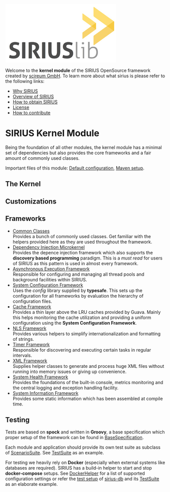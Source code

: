 ![sirius](docs/sirius.jpg)

Welcome to the **kernel module** of the SIRIUS OpenSource framework created by [scireum GmbH](https://www.scireum.de). 
To learn more about what sirius is please refer to the following links:

* [Why SIRIUS](docs/why.md)
* [Overview of SIRIUS](docs/overview.md)
* [How to obtain SIRIUS](docs/usage.md)
* [License](docs/license.md)
* [How to contribute](docs/contributions.md)

# SIRIUS Kernel Module

Being the foundation of all other modules, the kernel module has a minimal set of dependencies but also provides
the core frameworks and a fair amount of commonly used classes.

Important files of this module: [Default configuration](src/main/resources/component-kernel.conf), [Maven setup](pom.xml). 

## The Kernel

## Customizations

## Frameworks

* [Common Classes](src/main/java/sirius/kernel/commons)\
Provides a bunch of commonly used classes. Get familiar with the helpers provided here as they are used 
throughout the framework.  
* [Dependency Injection Microkernel](src/main/java/sirius/kernel/di)\
Provides the depence injection framework which also supports the **discovery based programming** paradigm.
This is a _must read_ for users of SIRIUS as this pattern is used in almost every framework.
* [Asynchronous Execution Framework](src/main/java/sirius/kernel/async)\
Responsible for configuring and managing all thread pools and background facilities within SIRIUS.
* [System Configuration Framework](src/main/java/sirius/kernel/settings)\
Uses the _config_ library supplied by **typesafe**. This sets up the configuration for all frameworks
by evaluation the hierarchy of configuration files.
* [Cache Framework](src/main/java/sirius/kernel/cache)\
Provides a thin layer above the LRU caches provided by Guava. Mainly this helps monitoring
the cache utilization and providing a uniform configuration using the **System Configuration Framework**.
* [NLS Framework](src/main/java/sirius/kernel/nls)\
Provides various helpers to simplify internationalization and formatting of strings.
* [Timer Framework](src/main/java/sirius/kernel/timer)\
Responsible for discovering and executing certain tasks in regular intervals.
* [XML Framework](src/main/java/sirius/kernel/timer)\
Supplies helper classes to generate and process huge XML files without running into memory issues or giving up convenience.
* [System Health Framework](src/main/java/sirius/kernel/health)\
Provides the foundations of the built-in console, metrics monitoring and the central logging and exception handling facility.
* [System Information Framework](src/main/java/sirius/kernel/info)\
Provides some static information which has been assembled at compile time.

## Testing

Tests are based on **spock** and written in **Groovy**, a base specification which proper setup of the
framework can be found in [BaseSpecification](src/test/java/sirius/kernel/BaseSpecification.groovy).

Each module and application should provide its own test suite as subclass of 
[ScenarioSuite](src/test/java/sirius/kernel/ScenarioSuite.java).
See [TestSuite](src/test/java/TestSuite.java) as an example.

For testing we heavily rely on **Docker** (especially when external systems like databases are required).
SIRIUS has a build-in helper to start and stop **docker-compose** setups. 
See [DockerHelper](src/main/java/sirius/kernel/DockerHelper.java) for a list of supported configuration
settings or refer the [test setup](https://github.com/scireum/sirius-db/tree/master/src/test/resources) 
of [sirius-db](https://github.com/scireum/sirius-db) and its 
[TestSuite](https://github.com/scireum/sirius-db/blob/master/src/test/java/TestSuite.java) as an elaborate example.
